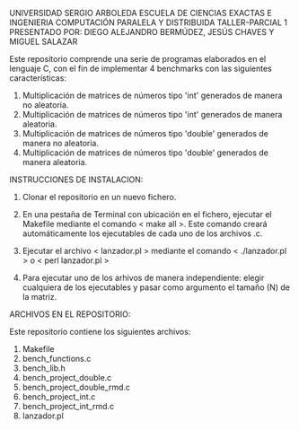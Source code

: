 UNIVERSIDAD SERGIO ARBOLEDA
ESCUELA DE CIENCIAS EXACTAS E INGENIERIA
COMPUTACIÓN PARALELA Y DISTRIBUIDA
TALLER-PARCIAL 1
PRESENTADO POR: DIEGO ALEJANDRO BERMÚDEZ, JESÚS CHAVES Y MIGUEL SALAZAR

Este repositorio comprende una serie de programas elaborados en el lenguaje C, con el fin
de implementar 4 benchmarks con las siguientes características:

1. Multiplicación de matrices de números tipo 'int' generados de manera no aleatoria.
2. Multiplicación de matrices de números tipo 'int' generados de manera aleatoria.
3. Multiplicación de matrices de números tipo 'double' generados de manera no aleatoria.
4. Multiplicación de matrices de números tipo 'double' generados de manera aleatoria.

INSTRUCCIONES DE INSTALACION:

1. Clonar el repositorio en un nuevo fichero.
2. En una pestaña de Terminal con ubicación en el fichero, ejecutar el Makefile
   mediante el comando < make all >. Este comando creará automáticamente los ejecutables
   de cada uno de los archivos .c.
3. Ejecutar el archivo < lanzador.pl > mediante el comando < ./lanzador.pl > o < perl lanzador.pl >

4. Para ejecutar uno de los arhivos de manera independiente: elegir cualquiera de los ejecutables y pasar como argumento el tamaño (N) de la matriz.

ARCHIVOS EN EL REPOSITORIO:

Este repositorio contiene los siguientes archivos:

1. Makefile
2. bench_functions.c
3. bench_lib.h
4. bench_project_double.c
5. bench_project_double_rmd.c
6. bench_project_int.c
7. bench_project_int_rmd.c
8. lanzador.pl
